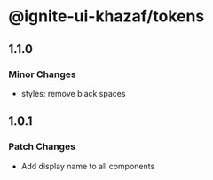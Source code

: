 # @ignite-ui-khazaf/tokens

## 1.1.0

### Minor Changes

- styles: remove black spaces

## 1.0.1

### Patch Changes

- Add display name to all components
